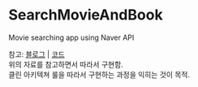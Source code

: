 # SearchMovieAndBook
Movie searching app using Naver API

참고: [블로그](https://black-jin0427.tistory.com/225) | [코드](https://github.com/dlwls5201/NaverMovie/tree/architecure/model)  
위의 자료를 참고하면서 따라서 구현함.  
클린 아키텍쳐 룰을 따라서 구현하는 과정을 익히는 것이 목적.  
